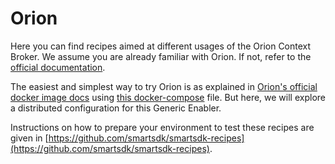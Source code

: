 # Orion

Here you can find recipes aimed at different usages of the Orion Context Broker.
We assume you are already familiar with Orion. If not, refer to the
[official documentation](https://catalogue.fiware.org/enablers/publishsubscribe-context-broker-orion-context-broker).

The easiest and simplest way to try Orion is as explained in
[Orion's official docker image docs](https://hub.docker.com/r/fiware/orion/)
using  [this docker-compose](https://github.com/telefonicaid/fiware-orion/blob/master/docker/docker-compose.yml)
file. But here, we will explore a distributed configuration for this Generic
Enabler.

Instructions on how to prepare your environment to test these recipes are given
in [https://github.com/smartsdk/smartsdk-recipes](https://github.com/smartsdk/smartsdk-recipes).
